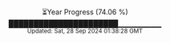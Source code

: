 <p align="center">
⏳Year Progress (74.06 %) <br>
██████████████████████▁▁▁▁▁▁▁▁ <br>
<sub>Updated: Sat, 28 Sep 2024 01:38:28 GMT</sub>
</p>

